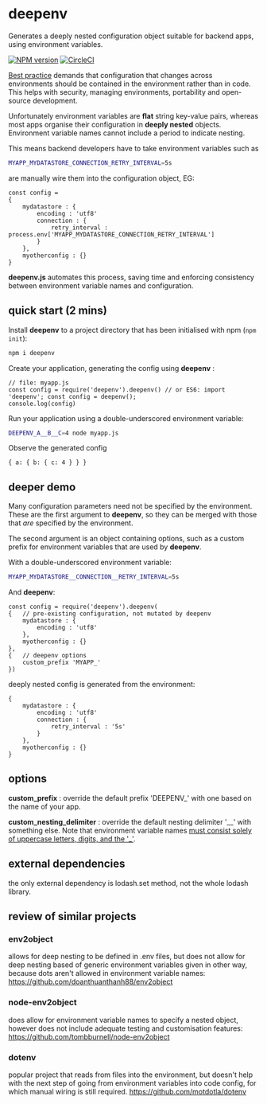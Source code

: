 # deepenv
Generates a deeply nested configuration object suitable for backend apps, using environment variables.

[![NPM version](https://img.shields.io/npm/v/deepenv.svg?style=flat-square)](https://www.npmjs.com/package/deepenv) [![CircleCI](https://circleci.com/gh/renewooller/deepenv/tree/main.svg?style=svg)](https://circleci.com/gh/renewooller/deepenv/tree/main)

[Best practice](https://12factor.net/config) demands that configuration that changes across environments should be contained in the environment rather than in code. This helps with security, managing environments, portability and open-source development.

Unfortunately environment variables are **flat** string key-value pairs, whereas most apps organise their configuration in **deeply nested** objects. Environment variable names cannot include a period to indicate nesting. 

This means backend developers have to take environment variables such as
```bash
MYAPP_MYDATASTORE_CONNECTION_RETRY_INTERVAL=5s
```

are manually wire them into the configuration object, EG:
```node
const config = 
{
    mydatastore : {
        encoding : 'utf8'
        connection : {
            retry_interval : process.env['MYAPP_MYDATASTORE_CONNECTION_RETRY_INTERVAL']
        }
    },
    myotherconfig : {}
}
```

**deepenv.js** automates this process, saving time and enforcing consistency between environment variable names and configuration.

## quick start (2 mins)

Install **deepenv** to a project directory that has been initialised with npm (```npm init```):
```bash 
npm i deepenv
```

Create your application, generating the config using **deepenv** :
```node 
// file: myapp.js
const config = require('deepenv').deepenv() // or ES6: import 'deepenv'; const config = deepenv();
console.log(config)
```

Run your application using a double-underscored environment variable:
```bash
DEEPENV_A__B__C=4 node myapp.js
```

Observe the generated config

```node
{ a: { b: { c: 4 } } }
```



## deeper demo

Many configuration parameters need not be specified by the environment. These are the first argument to **deepenv**, so they can be merged with those that _are_ specified by the environment.

The second argument is an object containing options, such as a custom prefix for environment variables that are used by **deepenv**.

With a double-underscored environment variable:
```bash
MYAPP_MYDATASTORE__CONNECTION__RETRY_INTERVAL=5s
```

And **deepenv**:
```node
const config = require('deepenv').deepenv(
{   // pre-existing configuration, not mutated by deepenv
    mydatastore : {
        encoding : 'utf8'
    },
    myotherconfig : {}
}, 
{   // deepenv options
    custom_prefix 'MYAPP_'
})
```

deeply nested config is generated from the environment:

```node
{
    mydatastore : {
        encoding : 'utf8'
        connection : {
            retry_interval : '5s'
        }
    },
    myotherconfig : {}
}
```

## options

**custom_prefix** : override the default prefix 'DEEPENV_' with one based on the name of your app.

**custom_nesting_delimiter** : override the default nesting delimiter '__' with something else. Note that environment variable names [must consist solely of uppercase letters, digits, and the '_'](https://pubs.opengroup.org/onlinepubs/000095399/basedefs/xbd_chap08.html). 

## external dependencies

the only external dependency is lodash.set method, not the whole lodash library.

## review of similar projects

### env2object
allows for deep nesting to be defined in .env files, but does not allow for deep nesting based of generic environment variables given in other way, because dots aren't allowed in environment variable names:
https://github.com/doanthuanthanh88/env2object

### node-env2object
does allow for environment variable names to specify a nested object, however does not include adequate testing and customisation features:
https://github.com/tombburnell/node-env2object

### dotenv
popular project that reads from files into the environment, but doesn't help with the next step of going from environment variables into code config, for which manual wiring is still required. 
https://github.com/motdotla/dotenv
